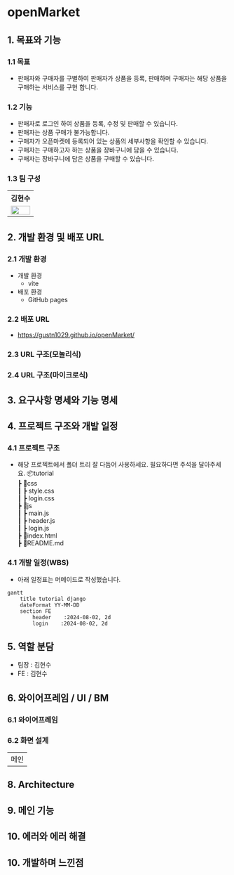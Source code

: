 # openMarket

## 1. 목표와 기능

### 1.1 목표
- 판매자와 구매자를 구별하여 판매자가 상품을 등록, 판매하며 구매자는 해당 상품을 구매하는 서비스를 구현 합니다.

### 1.2 기능
- 판매자로 로그인 하여 상품을 등록, 수정 및 판매할 수 있습니다.
- 판매자는 상품 구매가 불가능합니다.
- 구매자가 오픈마켓에 등록되어 있는 상품의 세부사항을 확인할 수 있습니다.
- 구매자는 구매하고자 하는 상품을 장바구니에 담을 수 있습니다.
- 구매자는 장바구니에 담은 상품을 구매할 수 있습니다.

### 1.3 팀 구성
<table>
	<tr>
		<th>김현수</th>
	</tr>
 	<tr>
		<td><img src="my.jpg" width="100%"></td>
	</tr>
</table>

## 2. 개발 환경 및 배포 URL

### 2.1 개발 환경
- 개발 환경
    - vite
- 배포 환경
    - GitHub pages

### 2.2 배포 URL
- https://gustn1029.github.io/openMarket/

### 2.3 URL 구조(모놀리식)


### 2.4 URL 구조(마이크로식)


## 3. 요구사항 명세와 기능 명세


## 4. 프로젝트 구조와 개발 일정
### 4.1 프로젝트 구조
- 해당 프로젝트에서 폴더 트리 잘 다듬어 사용하세요. 필요하다면 주석을 달아주세요.
📦tutorial  <br>
 ┣ 📂css<br>
 ┃  ┣ style.css<br>
 ┃  ┣ login.css<br>
 ┣ 📂js<br>
 ┃  ┣ main.js<br>
 ┃  ┣ header.js<br>
 ┃  ┣ login.js<br>
 ┣ 📜index.html<br>
 ┣ 📜README.md  <br>

### 4.1 개발 일정(WBS)
* 아래 일정표는 머메이드로 작성했습니다.
```mermaid
gantt
    title tutorial django
    dateFormat YY-MM-DD
    section FE
        header    :2024-08-02, 2d
        login    :2024-08-02, 2d
```

## 5. 역할 분담

- 팀장 : 김현수
- FE : 김현수

## 6. 와이어프레임 / UI / BM

### 6.1 와이어프레임


### 6.2 화면 설계
 
<table>
    <tbody>
        <tr>
            <td>메인</td>
        </tr>
    </tbody>
</table>



## 8. Architecture


## 9. 메인 기능


## 10. 에러와 에러 해결


## 10. 개발하며 느낀점
